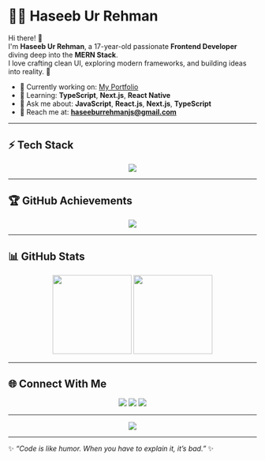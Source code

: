 # 👨‍💻 Haseeb Ur Rehman  

Hi there! 👋  
I'm **Haseeb Ur Rehman**, a 17-year-old passionate **Frontend Developer** diving deep into the **MERN Stack**.  
I love crafting clean UI, exploring modern frameworks, and building ideas into reality. 🚀  

- 🔭 Currently working on: [My Portfolio](https://haseeburrehmanjs.vercel.app)  
- 🌱 Learning: **TypeScript**, **Next.js**, **React Native**  
- 💬 Ask me about: **JavaScript**, **React.js**, **Next.js**, **TypeScript**  
- 📧 Reach me at: **haseeburrehmanjs@gmail.com**  

---

## ⚡ Tech Stack  
<p align="center">
  <img src="https://skillicons.dev/icons?i=html,css,js,ts,react,nextjs,redux,react,reactnative,firebase,vercel,netlify,git,github" />
</p>

---

## 🏆 GitHub Achievements  
<p align="center">
  <img src="https://github-profile-trophy.vercel.app/?username=haseeburrehmanjs&theme=radical&no-frame=false&no-bg=true&margin-w=8" />
</p>

---

## 📊 GitHub Stats  
<p align="center">
  <img src="https://github-readme-stats.vercel.app/api?username=haseeburrehmanjs&show_icons=true&theme=radical" height="160"/>
  <img src="https://github-readme-streak-stats.herokuapp.com/?user=haseeburrehmanjs&theme=radical" height="160"/>
</p>

---

## 🌐 Connect With Me  
<p align="center">
  <a href="https://facebook.com/haseeburrehmanjs"><img src="https://img.shields.io/badge/Facebook-%231877F2.svg?style=for-the-badge&logo=Facebook&logoColor=white"/></a>
  <a href="https://instagram.com/haseeburrehmanjs"><img src="https://img.shields.io/badge/Instagram-%23E4405F.svg?style=for-the-badge&logo=Instagram&logoColor=white"/></a>
  <a href="https://linkedin.com/in/haseeburrehmanjs"><img src="https://img.shields.io/badge/LinkedIn-%230077B5.svg?style=for-the-badge&logo=linkedin&logoColor=white"/></a>
</p>

---

<p align="center">  
  <img src="https://visitcount.itsvg.in/api?id=haseeburrehmanjs&label=Profile%20Views&color=12&icon=5&pretty=true" />  
</p>

---
✨ *“Code is like humor. When you have to explain it, it’s bad.”* ✨
